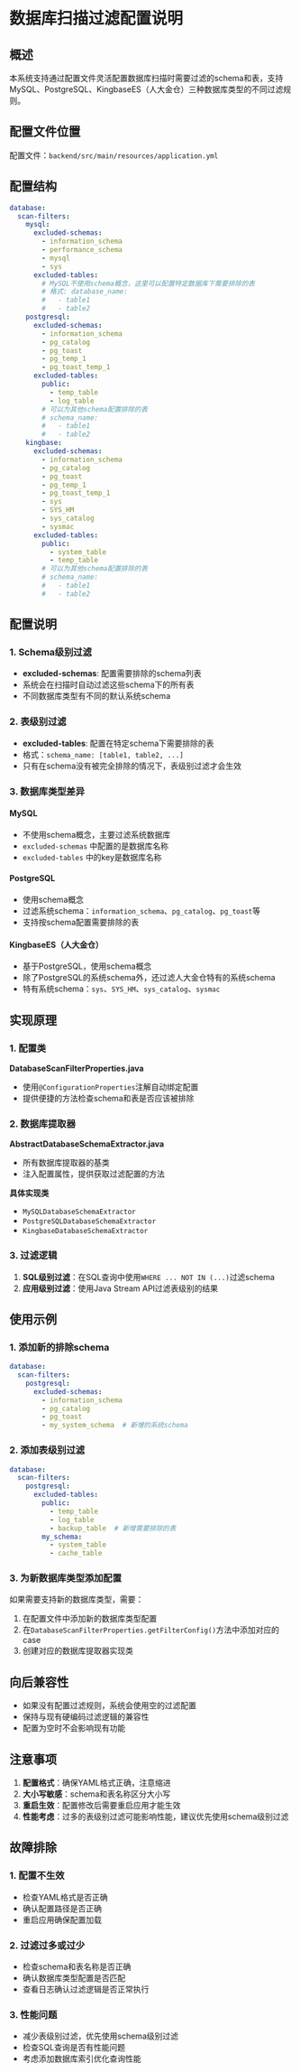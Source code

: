 # 数据库扫描过滤配置说明

## 概述

本系统支持通过配置文件灵活配置数据库扫描时需要过滤的schema和表，支持MySQL、PostgreSQL、KingbaseES（人大金仓）三种数据库类型的不同过滤规则。

## 配置文件位置

配置文件：`backend/src/main/resources/application.yml`

## 配置结构

```yaml
database:
  scan-filters:
    mysql:
      excluded-schemas:
        - information_schema
        - performance_schema
        - mysql
        - sys
      excluded-tables:
        # MySQL不使用schema概念，这里可以配置特定数据库下需要排除的表
        # 格式: database_name:
        #   - table1
        #   - table2
    postgresql:
      excluded-schemas:
        - information_schema
        - pg_catalog
        - pg_toast
        - pg_temp_1
        - pg_toast_temp_1
      excluded-tables:
        public:
          - temp_table
          - log_table
        # 可以为其他schema配置排除的表
        # schema_name:
        #   - table1
        #   - table2
    kingbase:
      excluded-schemas:
        - information_schema
        - pg_catalog
        - pg_toast
        - pg_temp_1
        - pg_toast_temp_1
        - sys
        - SYS_HM
        - sys_catalog
        - sysmac
      excluded-tables:
        public:
          - system_table
          - temp_table
        # 可以为其他schema配置排除的表
        # schema_name:
        #   - table1
        #   - table2
```

## 配置说明

### 1. Schema级别过滤

- **excluded-schemas**: 配置需要排除的schema列表
- 系统会在扫描时自动过滤这些schema下的所有表
- 不同数据库类型有不同的默认系统schema

### 2. 表级别过滤

- **excluded-tables**: 配置在特定schema下需要排除的表
- 格式：`schema_name: [table1, table2, ...]`
- 只有在schema没有被完全排除的情况下，表级别过滤才会生效

### 3. 数据库类型差异

#### MySQL
- 不使用schema概念，主要过滤系统数据库
- `excluded-schemas` 中配置的是数据库名称
- `excluded-tables` 中的key是数据库名称

#### PostgreSQL
- 使用schema概念
- 过滤系统schema：`information_schema`、`pg_catalog`、`pg_toast`等
- 支持按schema配置需要排除的表

#### KingbaseES（人大金仓）
- 基于PostgreSQL，使用schema概念
- 除了PostgreSQL的系统schema外，还过滤人大金仓特有的系统schema
- 特有系统schema：`sys`、`SYS_HM`、`sys_catalog`、`sysmac`

## 实现原理

### 1. 配置类

**DatabaseScanFilterProperties.java**
- 使用`@ConfigurationProperties`注解自动绑定配置
- 提供便捷的方法检查schema和表是否应该被排除

### 2. 数据库提取器

**AbstractDatabaseSchemaExtractor.java**
- 所有数据库提取器的基类
- 注入配置属性，提供获取过滤配置的方法

**具体实现类**
- `MySQLDatabaseSchemaExtractor`
- `PostgreSQLDatabaseSchemaExtractor`
- `KingbaseDatabaseSchemaExtractor`

### 3. 过滤逻辑

1. **SQL级别过滤**：在SQL查询中使用`WHERE ... NOT IN (...)`过滤schema
2. **应用级别过滤**：使用Java Stream API过滤表级别的结果

## 使用示例

### 1. 添加新的排除schema

```yaml
database:
  scan-filters:
    postgresql:
      excluded-schemas:
        - information_schema
        - pg_catalog
        - pg_toast
        - my_system_schema  # 新增的系统schema
```

### 2. 添加表级别过滤

```yaml
database:
  scan-filters:
    postgresql:
      excluded-tables:
        public:
          - temp_table
          - log_table
          - backup_table  # 新增需要排除的表
        my_schema:
          - system_table
          - cache_table
```

### 3. 为新数据库类型添加配置

如果需要支持新的数据库类型，需要：

1. 在配置文件中添加新的数据库类型配置
2. 在`DatabaseScanFilterProperties.getFilterConfig()`方法中添加对应的case
3. 创建对应的数据库提取器实现类

## 向后兼容性

- 如果没有配置过滤规则，系统会使用空的过滤配置
- 保持与现有硬编码过滤逻辑的兼容性
- 配置为空时不会影响现有功能

## 注意事项

1. **配置格式**：确保YAML格式正确，注意缩进
2. **大小写敏感**：schema和表名称区分大小写
3. **重启生效**：配置修改后需要重启应用才能生效
4. **性能考虑**：过多的表级别过滤可能影响性能，建议优先使用schema级别过滤

## 故障排除

### 1. 配置不生效

- 检查YAML格式是否正确
- 确认配置路径是否正确
- 重启应用确保配置加载

### 2. 过滤过多或过少

- 检查schema和表名称是否正确
- 确认数据库类型配置是否匹配
- 查看日志确认过滤逻辑是否正常执行

### 3. 性能问题

- 减少表级别过滤，优先使用schema级别过滤
- 检查SQL查询是否有性能问题
- 考虑添加数据库索引优化查询性能

